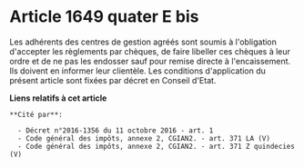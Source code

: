 # Article 1649 quater E bis

Les adhérents des centres de gestion agréés sont soumis à l'obligation d'accepter les règlements par chèques, de faire
libeller ces chèques à leur ordre et de ne pas les endosser sauf pour remise directe à l'encaissement. Ils doivent en
informer leur clientèle. Les conditions d'application du présent article sont fixées par décret en Conseil d'Etat.

**Liens relatifs à cet article**

	**Cité par**:

	  - Décret n°2016-1356 du 11 octobre 2016 - art. 1
	  - Code général des impôts, annexe 2, CGIAN2. - art. 371 LA (V)
	  - Code général des impôts, annexe 2, CGIAN2. - art. 371 Z quindecies (V)

